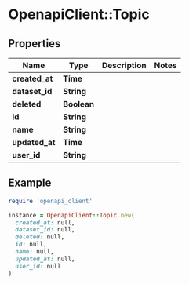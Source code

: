 # OpenapiClient::Topic

## Properties

| Name | Type | Description | Notes |
| ---- | ---- | ----------- | ----- |
| **created_at** | **Time** |  |  |
| **dataset_id** | **String** |  |  |
| **deleted** | **Boolean** |  |  |
| **id** | **String** |  |  |
| **name** | **String** |  |  |
| **updated_at** | **Time** |  |  |
| **user_id** | **String** |  |  |

## Example

```ruby
require 'openapi_client'

instance = OpenapiClient::Topic.new(
  created_at: null,
  dataset_id: null,
  deleted: null,
  id: null,
  name: null,
  updated_at: null,
  user_id: null
)
```

